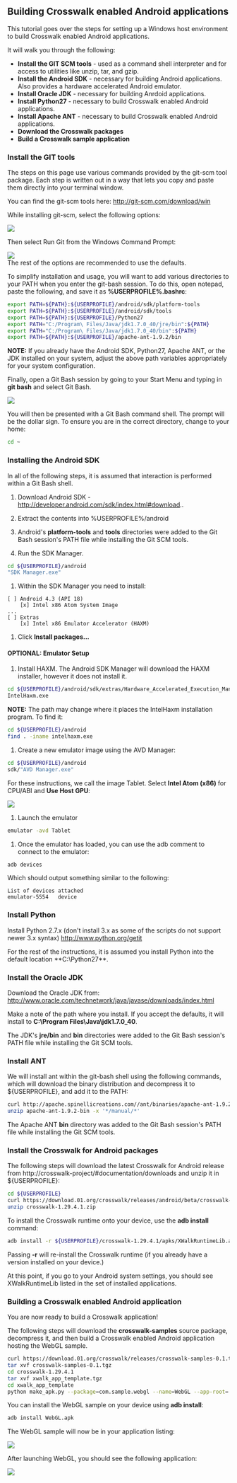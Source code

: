 ## Building Crosswalk enabled Android applications

This tutorial goes over the steps for setting up a Windows host environment to build Crosswalk enabled Android applications. 

It will walk you through the following:

* **Install the GIT SCM tools** - used as a command shell interpreter and for access to utilities like unzip, tar, and gzip.
* **Install the Android SDK** - necessary for building Android applications. Also provides a hardware accelerated Android 
emulator.
* **Install Oracle JDK** - necessary for building Anrdoid applications.
* **Install Python27** - necessary to build Crosswalk enabled Android applications.
* **Install Apache ANT** - necessary to build Crosswalk enabled Android applications.
* **Download the Crosswalk packages**
* **Build a Crosswalk sample application**

### Install the GIT tools
The steps on this page use various commands provided by the git-scm tool package. Each step is written out in a way that lets you copy and paste them directly into your terminal window.

You can find the git-scm tools here: http://git-scm.com/download/win

While installing git-scm, select the following options:

<img src='wiki/assets/integrate.png'><br>

Then select Run Git from the Windows Command Prompt:

<img src='wiki/assets/path.png'><br>
The rest of the options are recommended to use the defaults.

To simplify installation and usage, you will want to add various directories to your PATH when you enter the git-bash session. To do this, open notepad, paste the following, and save it as **%USERPROFILE%\.bashrc**:
```bash
export PATH=${PATH}:${USERPROFILE}/android/sdk/platform-tools
export PATH=${PATH}:${USERPROFILE}/android/sdk/tools
export PATH=${PATH}:${USERPROFILE}/Python27
export PATH="C:/Program\ Files/Java/jdk1.7.0_40/jre/bin":${PATH}
export PATH="C:/Program\ Files/Java/jdk1.7.0_40/bin":${PATH}
export PATH=${PATH}:${USERPROFILE}/apache-ant-1.9.2/bin 
```

**NOTE:** If you already have the Android SDK, Python27, Apache ANT, or the JDK installed on your system, adjust the above path 
variables appropriately for your system configuration.

Finally, open a Git Bash session by going to your Start Menu and typing in **git bash** and select Git Bash.

<img src='wiki/assets/launch.png'><br>

You will then be presented with a Git Bash command shell. The prompt will be the dollar sign. To ensure you are in the correct directory, change to your home:
```bash
cd ~
```

### Installing the Android SDK
In all of the following steps, it is assumed that interaction is performed within a Git Bash shell. 

1. Download Android SDK - http://developer.android.com/sdk/index.html#download..
1. Extract the contents into %USERPROFILE%/android
1. Android's **platform-tools** and **tools** directories were added to the Git Bash session's PATH file while installing the Git SCM tools.

1. Run the SDK Manager.
```bash
cd ${USERPROFILE}/android
"SDK Manager.exe"
```
1. Within the SDK Manager you need to install:
```
[ ] Android 4.3 (API 18)
    [x] Intel x86 Atom System Image
...
[ ] Extras
    [x] Intel x86 Emulator Accelerator (HAXM)
```
1. Click **Install packages...**

#### OPTIONAL: Emulator Setup
1. Install HAXM. The Android SDK Manager will download the HAXM installer, however it does not install it.
```bash
cd ${USERPROFILE}/android/sdk/extras/Hardware_Accelerated_Execution_Manager
IntelHaxm.exe
```
**NOTE:** The path may change where it places the IntelHaxm installation program. To find it:
```bash
cd ${USERPROFILE}/android
find . -iname intelhaxm.exe
```

1. Create a new emulator image using the AVD Manager:
```bash
cd ${USERPROFILE}/android
sdk/"AVD Manager.exe"
```

For these instructions, we call the image Tablet. Select **Intel Atom (x86)** for CPU/ABI and **Use Host GPU**:

<img src='wiki/assets/emulator.png'><br>

1. Launch the emulator
```bash
emulator -avd Tablet
```

1. Once the emulator has loaded, you can use the adb comment to connect to the emulator:
```bash
adb devices
```
Which should output something similar to the following:
```
List of devices attached
emulator-5554   device
```

### Install Python
Install Python 2.7.x (don't install 3.x as some of the scripts do not support newer 3.x syntax)
http://www.python.org/getit

For the rest of the instructions, it is assumed you install Python into the default location **C:\Python27\**.

### Install the Oracle JDK
Download the Oracle JDK from:
http://www.oracle.com/technetwork/java/javase/downloads/index.html

Make a note of the path where you install. If you accept the defaults, it will install to **C:\Program Files\Java\jdk1.7.0_40**.

The JDK's  **jre/bin** and **bin** directories were added to the Git Bash session's PATH file while installing the Git SCM tools.

### Install ANT
We will install ant within the git-bash shell using the following commands, which will download the binary distribution and decompress it to ${USERPROFILE}, and add it to the PATH:
```bash
curl http://apache.spinellicreations.com//ant/binaries/apache-ant-1.9.2-bin.zip -o apache-ant-1.9.2-bin.zip
unzip apache-ant-1.9.2-bin -x '*/manual/*'
```

The Apache ANT **bin** directory was added to the Git Bash session's PATH file while installing the Git SCM tools.

### Install the Crosswalk for Android packages
The following steps will download the latest Crosswalk for Android release from http://crosswalk-project/#documentation/downloads and unzip it in ${USERPROFILE}:
```bash
cd ${USERPROFILE}
curl https://download.01.org/crosswalk/releases/android/beta/crosswalk-1.29.4.1.zip -o crosswalk-1.29.4.1.zip
unzip crosswalk-1.29.4.1.zip
```

To install the Crosswalk runtime onto your device, use the **adb install** command:
```bash
adb install -r ${USERPROFILE}/crosswalk-1.29.4.1/apks/XWalkRuntimeLib.apk 
```
Passing **-r** will re-install the Crosswalk runtime (if you already have a version installed on your device.)

At this point, if you go to your Android system settings, you should see XWalkRuntimeLib listed in the set of installed applications.

### Building a Crosswalk enabled Android application
You are now ready to build a Crosswalk application!

The following steps will download the **crosswalk-samples** source package, decompress it, and then build a Crosswalk enabled 
Android application hosting the WebGL sample.
```bash
curl https://download.01.org/crosswalk/releases/crosswalk-samples-0.1.tgz -o crosswalk-samples-0.1.tgz
tar xvf crosswalk-samples-0.1.tgz
cd crosswalk-1.29.4.1
tar xvf xwalk_app_template.tgz
cd xwalk_app_template
python make_apk.py --package=com.sample.webgl --name=WebGL --app-root=../../samples/webgl --app-local-path=index.html
```
You can install the WebGL sample on your device using **adb install**:

```bash
adb install WebGL.apk
```

The WebGL sample will now be in your application listing:

<img src='wiki/assets/android-apps.png'><br>

After launching WebGL, you should see the following application:

<img src='wiki/assets/android-webgl.png'><br>



